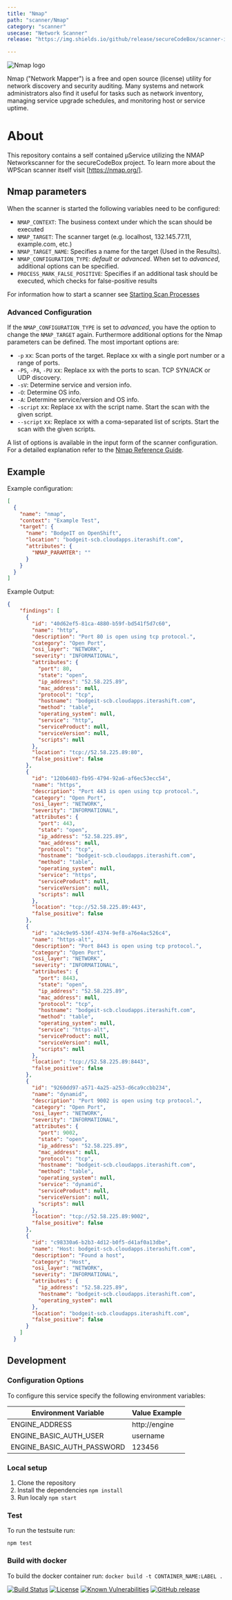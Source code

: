 ```yaml
---
title: "Nmap"
path: "scanner/Nmap"
category: "scanner"
usecase: "Network Scanner"
release: "https://img.shields.io/github/release/secureCodeBox/scanner-infrastructure-nmap.svg"

---
```


![Nmap logo](https://nmap.org/images/sitelogo.png)

Nmap ("Network Mapper") is a free and open source (license) utility for network discovery and security auditing. Many systems and network administrators also find it useful for tasks such as network inventory, managing service upgrade schedules, and monitoring host or service uptime. 

<!-- end -->

# About
This repository contains a self contained µService utilizing the NMAP Networkscanner for the secureCodeBox project. To learn more about the WPScan scanner itself visit [https://nmap.org/].

## Nmap parameters

When the scanner is started the following variables need to be configured:

* `NMAP_CONTEXT`: The business context under which the scan should be executed
* `NMAP_TARGET`: The scanner target (e.g. localhost, 132.145.77.11, example.com, etc.)
* `NMAP_TARGET_NAME`: Specifies a name for the target (Used in the Results).
* `NMAP_CONFIGURATION_TYPE`: _default_ or _advanced_. When set to _advanced_, additional
options can be specified. 
* `PROCESS_MARK_FALSE_POSITIVE`: Specifies if an additional task should be executed, which checks
for false-positive results

For information how to start a scanner see [Starting Scan Processes](https://github.com/secureCodeBox/engine/wiki/Starting-Scan-Processes)

### Advanced Configuration

If the `NMAP_CONFIGURATION_TYPE` is set to _advanced_, you have the 
option to change the `NMAP_TARGET` again.
Furthermore additional options for the Nmap parameters 
can be defined. The most important options are: 

* `-p` xx: Scan ports of the target. Replace xx with a single port number or
a range of ports.
* `-PS`, `-PA`, `-PU` xx: Replace xx with the ports to scan. TCP SYN/ACK or 
UDP discovery.
* `-sV`: Determine service and version info.
* `-O`: Determine OS info.
* `-A`: Determine service/version and OS info.
* `-script` xx: Replace xx with the script name. Start the scan with the given script.
* `--script` xx: Replace xx with a coma-separated list of scripts. Start the scan with the given scripts.

A list of options is available in the input form of the scanner configuration.
For a detailed explanation refer to the [Nmap Reference Guide](https://nmap.org/book/man.html).

## Example
Example configuration:

```json
[
  {
    "name": "nmap",
    "context": "Example Test",
    "target": {
      "name": "BodgeIT on OpenShift",
      "location": "bodgeit-scb.cloudapps.iterashift.com",
      "attributes": {
        "NMAP_PARAMTER": ""  
      }
    }
  }
]
```

Example Output:

```json
{
    "findings": [
      {
        "id": "40d62ef5-81ca-4880-b59f-bd541f5d7c60",
        "name": "http",
        "description": "Port 80 is open using tcp protocol.",
        "category": "Open Port",
        "osi_layer": "NETWORK",
        "severity": "INFORMATIONAL",
        "attributes": {
          "port": 80,
          "state": "open",
          "ip_address": "52.58.225.89",
          "mac_address": null,
          "protocol": "tcp",
          "hostname": "bodgeit-scb.cloudapps.iterashift.com",
          "method": "table",
          "operating_system": null,
          "service": "http",
          "serviceProduct": null,
          "serviceVersion": null,
          "scripts": null
        },
        "location": "tcp://52.58.225.89:80",
        "false_positive": false
      },
      {
        "id": "120b6403-fb95-4794-92a6-af6ec53ecc54",
        "name": "https",
        "description": "Port 443 is open using tcp protocol.",
        "category": "Open Port",
        "osi_layer": "NETWORK",
        "severity": "INFORMATIONAL",
        "attributes": {
          "port": 443,
          "state": "open",
          "ip_address": "52.58.225.89",
          "mac_address": null,
          "protocol": "tcp",
          "hostname": "bodgeit-scb.cloudapps.iterashift.com",
          "method": "table",
          "operating_system": null,
          "service": "https",
          "serviceProduct": null,
          "serviceVersion": null,
          "scripts": null
        },
        "location": "tcp://52.58.225.89:443",
        "false_positive": false
      },
      {
        "id": "a24c9e95-536f-4374-9ef8-a76e4ac526c4",
        "name": "https-alt",
        "description": "Port 8443 is open using tcp protocol.",
        "category": "Open Port",
        "osi_layer": "NETWORK",
        "severity": "INFORMATIONAL",
        "attributes": {
          "port": 8443,
          "state": "open",
          "ip_address": "52.58.225.89",
          "mac_address": null,
          "protocol": "tcp",
          "hostname": "bodgeit-scb.cloudapps.iterashift.com",
          "method": "table",
          "operating_system": null,
          "service": "https-alt",
          "serviceProduct": null,
          "serviceVersion": null,
          "scripts": null
        },
        "location": "tcp://52.58.225.89:8443",
        "false_positive": false
      },
      {
        "id": "9260dd97-a571-4a25-a253-d6ca9ccbb234",
        "name": "dynamid",
        "description": "Port 9002 is open using tcp protocol.",
        "category": "Open Port",
        "osi_layer": "NETWORK",
        "severity": "INFORMATIONAL",
        "attributes": {
          "port": 9002,
          "state": "open",
          "ip_address": "52.58.225.89",
          "mac_address": null,
          "protocol": "tcp",
          "hostname": "bodgeit-scb.cloudapps.iterashift.com",
          "method": "table",
          "operating_system": null,
          "service": "dynamid",
          "serviceProduct": null,
          "serviceVersion": null,
          "scripts": null
        },
        "location": "tcp://52.58.225.89:9002",
        "false_positive": false
      },
      {
        "id": "c98330a6-b2b3-4d12-b0f5-d41af0a13dbe",
        "name": "Host: bodgeit-scb.cloudapps.iterashift.com",
        "description": "Found a host",
        "category": "Host",
        "osi_layer": "NETWORK",
        "severity": "INFORMATIONAL",
        "attributes": {
          "ip_address": "52.58.225.89",
          "hostname": "bodgeit-scb.cloudapps.iterashift.com",
          "operating_system": null
        },
        "location": "bodgeit-scb.cloudapps.iterashift.com",
        "false_positive": false
      }
    ]
  }
```

## Development

### Configuration Options
To configure this service specify the following environment variables:

| Environment Variable       | Value Example         |
| -------------------------- | --------------------- |
| ENGINE_ADDRESS             | http://engine         |
| ENGINE_BASIC_AUTH_USER     | username              |
| ENGINE_BASIC_AUTH_PASSWORD | 123456                |

### Local setup

1.  Clone the repository
2.  Install the dependencies `npm install`
3.  Run localy `npm start`

### Test

To run the testsuite run:

`npm test`

### Build with docker
To build the docker container run: `docker build -t CONTAINER_NAME:LABEL .`

[![Build Status](https://travis-ci.com/secureCodeBox/scanner-infrastructure-nmap.svg?branch=master)](https://travis-ci.com/secureCodeBox/scanner-infrastructure-nmap)
[![License](https://img.shields.io/badge/License-Apache%202.0-blue.svg)](https://opensource.org/licenses/Apache-2.0)
[![Known Vulnerabilities](https://snyk.io/test/github/secureCodeBox/scanner-infrastructure-nmap/badge.svg)](https://snyk.io/test/github/secureCodeBox/scanner-infrastructure-nmap)
[![GitHub release](https://img.shields.io/github/release/secureCodeBox/scanner-infrastructure-nmap.svg)](https://github.com/secureCodeBox/scanner-infrastructure-nmap/releases/latest)

[nmap.org]: https://nmap.org/
